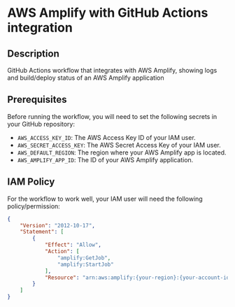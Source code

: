 # AWS Amplify with GitHub Actions integration

## Description
GitHub Actions workflow that integrates with AWS Amplify, showing logs and build/deploy status of an AWS Amplify application

## Prerequisites
Before running the workflow, you will need to set the following secrets in your GitHub repository:
- `AWS_ACCESS_KEY_ID`: The AWS Access Key ID of your IAM user.
- `AWS_SECRET_ACCESS_KEY`: The AWS Secret Access Key of your IAM user.
- `AWS_DEFAULT_REGION`: The region where your AWS Amplify app is located.
- `AWS_AMPLIFY_APP_ID`: The ID of your AWS Amplify application.

## IAM Policy
For the workflow to work well, your IAM user will need the following policy/permission:
```json
{
    "Version": "2012-10-17",
    "Statement": [
        {
            "Effect": "Allow",
            "Action": [
                "amplify:GetJob",
                "amplify:StartJob"
            ],
            "Resource": "arn:aws:amplify:{your-region}:{your-account-id}:apps/*/branches/*/jobs/*"
        }
    ]
}
```